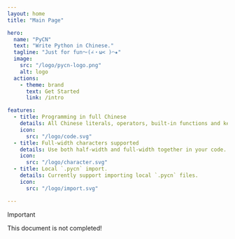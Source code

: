 ```yaml
---
layout: home
title: "Main Page"

hero:
  name: "PyCN"
  text: "Write Python in Chinese."
  tagline: "Just for fun～(∠・ω< )⌒★"
  image:
    src: "/logo/pycn-logo.png"
    alt: logo
  actions:
    - theme: brand
      text: Get Started
      link: /intro

features:
  - title: Programming in full Chinese
    details: All Chinese literals, operators, built-in functions and keywords.
    icon:
      src: "/logo/code.svg"
  - title: Full-width characters supported
    details: Use both half-width and full-width together in your code.
    icon:
      src: "/logo/character.svg"
  - title: Local `.pycn` import.
    details: Currently support importing local `.pycn` files.
    icon:
      src: "/logo/import.svg"

---
```


> [!IMPORTANT]
> This document is not completed!